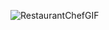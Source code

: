 ![RestaurantChefGIF](https://user-images.githubusercontent.com/104686222/205456105-776f11f4-2fd2-474c-9a12-d3e444bd48c0.gif)

